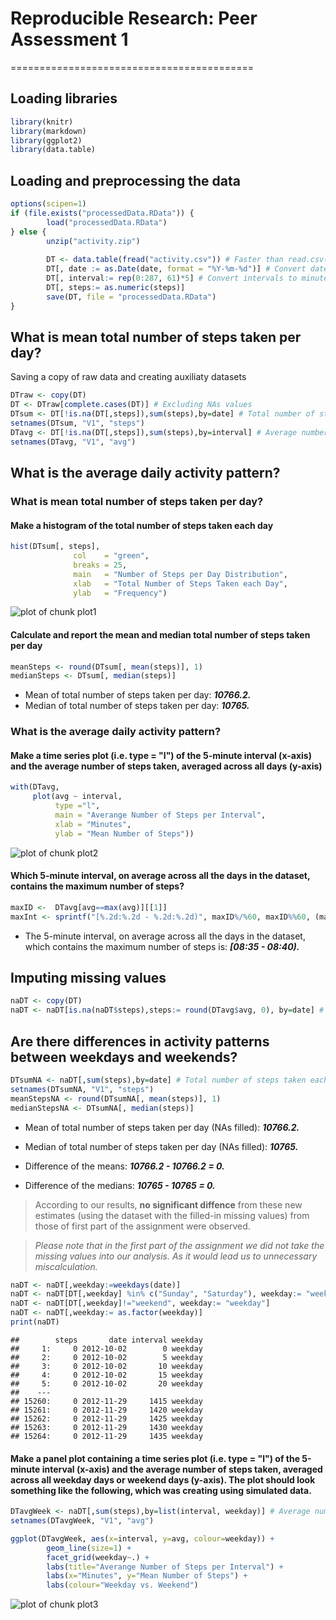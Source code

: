 # Reproducible Research: Peer Assessment 1
==========================================

## Loading libraries

```r
library(knitr)
library(markdown)
library(ggplot2)
library(data.table)
```

## Loading and preprocessing the data

```r
options(scipen=1)
if (file.exists("processedData.RData")) {
        load("processedData.RData")
} else {
        unzip("activity.zip")
        
        DT <- data.table(fread("activity.csv")) # Faster than read.csv()
        DT[, date := as.Date(date, format = "%Y-%m-%d")] # Convert dates from class "character" to class "Date"
        DT[, interval:= rep(0:287, 61)*5] # Convert intervals to minutes
        DT[, steps:= as.numeric(steps)]
        save(DT, file = "processedData.RData")
}
```

## What is mean total number of steps taken per day?

Saving a copy of raw data and creating auxiliaty datasets

```r
DTraw <- copy(DT)
DT <- DTraw[complete.cases(DT)] # Excluding NAs values
DTsum <- DT[!is.na(DT[,steps]),sum(steps),by=date] # Total number of steps taken each day
setnames(DTsum, "V1", "steps")
DTavg <- DT[!is.na(DT[,steps]),sum(steps),by=interval] # Average number of steps taken on each 5-minute interval, averaged across all days
setnames(DTavg, "V1", "avg")
```

## What is the average daily activity pattern?

### What is mean total number of steps taken per day?
#### Make a histogram of the total number of steps taken each day

```r
hist(DTsum[, steps], 
              col    = "green",
              breaks = 25,
              main   = "Number of Steps per Day Distribution",
              xlab   = "Total Number of Steps Taken each Day",
              ylab   = "Frequency")
```

![plot of chunk plot1](figure/plot1.png) 

#### Calculate and report the mean and median total number of steps taken per day

```r
meanSteps <- round(DTsum[, mean(steps)], 1)
medianSteps <- DTsum[, median(steps)]
```

+ Mean of total number of steps taken per day: ***10766.2.***
+ Median of total number of steps taken per day: ***10765.***

### What is the average daily activity pattern?

#### Make a time series plot (i.e. type = "l") of the 5-minute interval (x-axis) and the average number of steps taken, averaged across all days (y-axis)

```r
with(DTavg,
     plot(avg ~ interval,
          type ="l",
          main = "Averange Number of Steps per Interval",
          xlab = "Minutes",
          ylab = "Mean Number of Steps"))
```

![plot of chunk plot2](figure/plot2.png) 

#### Which 5-minute interval, on average across all the days in the dataset, contains the maximum number of steps?

```r
maxID <-  DTavg[avg==max(avg)][[1]]
maxInt <- sprintf("[%.2d:%.2d - %.2d:%.2d)", maxID%/%60, maxID%%60, (maxID+5)%/%60, (maxID+5)%%60) # Convert interval value to a more intuitive format
```

+ The 5-minute interval, on average across all the days in the dataset, which contains the maximum number of steps is: ***[08:35 - 08:40).***

## Imputing missing values

```r
naDT <- copy(DT)
naDT <- naDT[is.na(naDT$steps),steps:= round(DTavg$avg, 0), by=date] # Fill NAs with the mean for that 5-minute interval
```

## Are there differences in activity patterns between weekdays and weekends?

```r
DTsumNA <- naDT[,sum(steps),by=date] # Total number of steps taken each day
setnames(DTsumNA, "V1", "steps")
meanStepsNA <- round(DTsumNA[, mean(steps)], 1)
medianStepsNA <- DTsumNA[, median(steps)]
```

+ Mean of total number of steps taken per day (NAs filled): ***10766.2.***
+ Median of total number of steps taken per day (NAs filled): ***10765.***

+ Difference of the means: ***10766.2 - 10766.2 = 0.***
+ Difference of the medians: ***10765 - 10765 = 0.***

> According to our results, **no significant diffence** from these new estimates (using the dataset with the filled-in missing values) from those of first part of the assignment were observed.  

> *Please note that in the first part of the assignment we did not take the missing values into our analysis. As it would lead us to unnecessary miscalculation.*


```r
naDT <- naDT[,weekday:=weekdays(date)]
naDT <- naDT[DT[,weekday] %in% c("Sunday", "Saturday"), weekday:= "weekend"]
naDT <- naDT[DT[,weekday]!="weekend", weekday:= "weekday"]
naDT <- naDT[,weekday:= as.factor(weekday)]
print(naDT)
```

```
##        steps       date interval weekday
##     1:     0 2012-10-02        0 weekday
##     2:     0 2012-10-02        5 weekday
##     3:     0 2012-10-02       10 weekday
##     4:     0 2012-10-02       15 weekday
##     5:     0 2012-10-02       20 weekday
##    ---                                  
## 15260:     0 2012-11-29     1415 weekday
## 15261:     0 2012-11-29     1420 weekday
## 15262:     0 2012-11-29     1425 weekday
## 15263:     0 2012-11-29     1430 weekday
## 15264:     0 2012-11-29     1435 weekday
```

#### Make a panel plot containing a time series plot (i.e. type = "l") of the 5-minute interval (x-axis) and the average number of steps taken, averaged across all weekday days or weekend days (y-axis). The plot should look something like the following, which was creating using simulated data.


```r
DTavgWeek <- naDT[,sum(steps),by=list(interval, weekday)] # Average number of steps taken on each 5-minute interval, averaged across all days
setnames(DTavgWeek, "V1", "avg")

ggplot(DTavgWeek, aes(x=interval, y=avg, colour=weekday)) +
        geom_line(size=1) +
        facet_grid(weekday~.) +
        labs(title="Averange Number of Steps per Interval") +
        labs(x="Minutes", y="Mean Number of Steps") +
        labs(colour="Weekday vs. Weekend")
```

![plot of chunk plot3](figure/plot3.png) 
